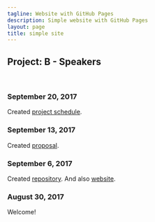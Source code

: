 ```yaml
---
tagline: Website with GitHub Pages
description: Simple website with GitHub Pages
layout: page
title: simple site
---
```


Project: B - Speakers
-------------

 

### September 20, 2017

Created [project schedule](https://github.com/six0four/StudentSenseHat/blob/master/documentation/Week3RubricforProjectSchedule.xml).  


### September 13, 2017

Created [proposal](https://github.com/githubofryry/BluetoothSpeakers/blob/master/documentation/BluetoothSpeakers-RyanAntolin.xlsx).

### September 6, 2017

Created [repository](https://github.com/githubofryry/).
And also [website](https://githubofryry.github.io/BluetoothSpeakers/).

### August 30, 2017

Welcome!
